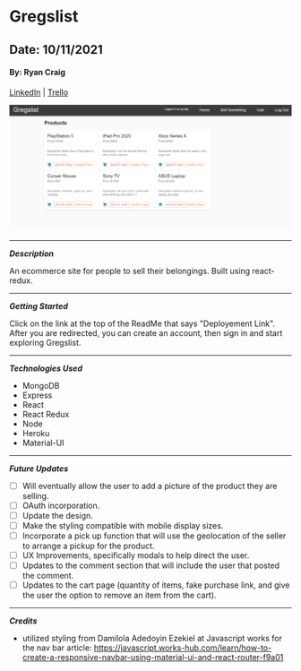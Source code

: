 # Gregslist

## Date: 10/11/2021

#### By: Ryan Craig

[LinkedIn](https://www.linkedin.com/in/ryancraigeit/) | [Trello](https://trello.com/b/fUZgCLGL/gregslist)

![Home Page](./images/Home_Screenshot.PNG)

---

**_Description_**

An ecommerce site for people to sell their belongings. Built using react-redux.

---

**_Getting Started_**

Click on the link at the top of the ReadMe that says "Deployement Link". After you are redirected, you can create an account, then sign in and start exploring Gregslist.

---

**_Technologies Used_**

- MongoDB
- Express
- React
- React Redux
- Node
- Heroku
- Material-UI

---

**_Future Updates_**

- [ ] Will eventually allow the user to add a picture of the product they are selling.
- [ ] OAuth incorporation.
- [ ] Update the design.
- [ ] Make the styling compatible with mobile display sizes.
- [ ] Incorporate a pick up function that will use the geolocation of the seller to arrange a pickup for the product.
- [ ] UX Improvements, specifically modals to help direct the user.
- [ ] Updates to the comment section that will include the user that posted the comment.
- [ ] Updates to the cart page (quantity of items, fake purchase link, and give the user the option to remove an item from the cart).
---

**_Credits_**

- utilized styling from Damilola Adedoyin Ezekiel at Javascript works for the nav bar
  article: https://javascript.works-hub.com/learn/how-to-create-a-responsive-navbar-using-material-ui-and-react-router-f9a01

